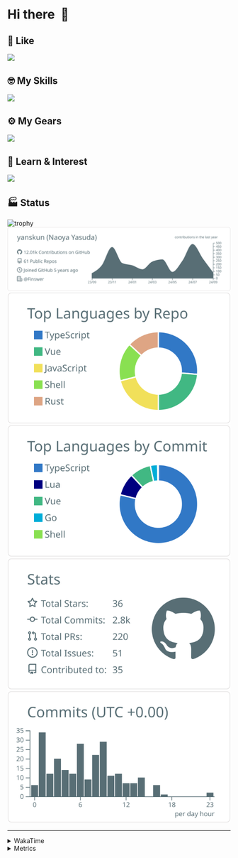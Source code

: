 # Hi there&nbsp; :wave:

## 💌 Like
<img src="https://go-skill-icons.vercel.app/api/icons?i=github" />

## 🤓 My Skills
<img src="https://go-skill-icons.vercel.app/api/icons?i=js,ts,vue,nuxtjs,react,nextjs,go,lua,git" />

## ⚙️ My Gears
<img src="https://go-skill-icons.vercel.app/api/icons?i=neovim,vscode,githubcopilot,alacritty,tmux" />

## 📖 Learn & Interest
<img src="https://go-skill-icons.vercel.app/api/icons?i=rust,deno,css,zig,playwright,githubactions,storybook,netlify,eslint" />


<!-- https://github.com/ryo-ma/github-profile-trophy -->

## 🏭 Status

<img src="https://github-profile-trophy.vercel.app/?username=yanskun&theme=onedark&row=1" alt="trophy">

<!-- https://github.com/vn7n24fzkq/github-profile-summary-cards -->
<picture>
  <source media="(prefers-color-scheme: dark)" srcset="https://raw.githubusercontent.com/yanskun/yanskun/master/profile-summary-card-output/nord_dark/0-profile-details.svg">
 <img src="https://raw.githubusercontent.com/yanskun/yanskun/master/profile-summary-card-output/default/0-profile-details.svg">
</picture>
<br>
<picture>
  <source media="(prefers-color-scheme: dark)" srcset="https://raw.githubusercontent.com/yanskun/yanskun/master/profile-summary-card-output/nord_dark/1-repos-per-language.svg">
 <img src="https://raw.githubusercontent.com/yanskun/yanskun/master/profile-summary-card-output/default/1-repos-per-language.svg">
</picture>
<picture>
  <source media="(prefers-color-scheme: dark)" srcset="https://raw.githubusercontent.com/yanskun/yanskun/master/profile-summary-card-output/nord_dark/2-most-commit-language.svg">
 <img src="https://raw.githubusercontent.com/yanskun/yanskun/master/profile-summary-card-output/default/2-most-commit-language.svg">
</picture>
<br>
<picture>
  <source media="(prefers-color-scheme: dark)" srcset="https://raw.githubusercontent.com/yanskun/yanskun/master/profile-summary-card-output/nord_dark/3-stats.svg">
 <img src="https://raw.githubusercontent.com/yanskun/yanskun/master/profile-summary-card-output/default/3-stats.svg">
</picture>
<picture>
  <source media="(prefers-color-scheme: dark)" srcset="https://raw.githubusercontent.com/yanskun/yanskun/master/profile-summary-card-output/nord_dark/4-productive-time.svg">
 <img src="https://raw.githubusercontent.com/yanskun/yanskun/master/profile-summary-card-output/default/4-productive-time.svg">
</picture>

---

<details>
  <summary>WakaTime</summary>
<!--START_SECTION:waka-->
![Code Time](http://img.shields.io/badge/Code%20Time-1%2C217%20hrs%2042%20mins-blue)

**🐱 My GitHub Data** 

> 📦 133.2 kB Used in GitHub's Storage 
 > 
> 🏆 1,989 Contributions in the Year 2024
 > 
> 💼 Opted to Hire
 > 
> 📜 113 Public Repositories 
 > 
> 🔑 3 Private Repositories 
 > 
**I'm an Early 🐤** 

```text
🌞 Morning                4662 commits        ████░░░░░░░░░░░░░░░░░░░░░   14.06 % 
🌆 Daytime                17450 commits       █████████████░░░░░░░░░░░░   52.63 % 
🌃 Evening                7600 commits        ██████░░░░░░░░░░░░░░░░░░░   22.92 % 
🌙 Night                  3445 commits        ███░░░░░░░░░░░░░░░░░░░░░░   10.39 % 
```
📅 **I'm Most Productive on Tuesday** 

```text
Monday                   4351 commits        ███░░░░░░░░░░░░░░░░░░░░░░   13.12 % 
Tuesday                  7379 commits        ██████░░░░░░░░░░░░░░░░░░░   22.25 % 
Wednesday                5898 commits        ████░░░░░░░░░░░░░░░░░░░░░   17.79 % 
Thursday                 6451 commits        █████░░░░░░░░░░░░░░░░░░░░   19.46 % 
Friday                   4758 commits        ████░░░░░░░░░░░░░░░░░░░░░   14.35 % 
Saturday                 2010 commits        ██░░░░░░░░░░░░░░░░░░░░░░░   06.06 % 
Sunday                   2310 commits        ██░░░░░░░░░░░░░░░░░░░░░░░   06.97 % 
```


📊 **This Week I Spent My Time On** 

```text
🕑︎ Time Zone: Asia/Tokyo

💬 Programming Languages: 
TypeScript               26 hrs 24 mins      █████████████████████░░░░   85.54 % 
Markdown                 2 hrs 32 mins       ██░░░░░░░░░░░░░░░░░░░░░░░   08.24 % 
Go                       35 mins             ░░░░░░░░░░░░░░░░░░░░░░░░░   01.90 % 
Protocol Buffer          29 mins             ░░░░░░░░░░░░░░░░░░░░░░░░░   01.59 % 
YAML                     14 mins             ░░░░░░░░░░░░░░░░░░░░░░░░░   00.79 % 

🔥 Editors: 
VS Code                  27 hrs 17 mins      ██████████████████████░░░   88.38 % 
Neovim                   3 hrs 35 mins       ███░░░░░░░░░░░░░░░░░░░░░░   11.62 % 

💻 Operating System: 
Mac                      30 hrs 52 mins      █████████████████████████   100.00 % 
```


 Last Updated on 11/09/2024 06:14:46 UTC
<!--END_SECTION:waka-->
</details>

<details>
  <summary>Metrics</summary>
  <img src="https://github.com/yanskun/yanskun/blob/main/github-metrics.svg" alt="Metrics">
</details>
